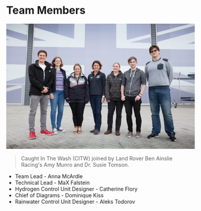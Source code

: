 # Team Members

![Caught In The Wash @ Land Rover Ben Ainslie Racing](https://github.com/CaughtInTheWash/Team/blob/master/LinkedIn-LRBAR-CITW.jpg)

> Caught In The Wash (CITW) joined by Land Rover Ben Ainslie Racing's Amy Munro and Dr. Susie Tomson.

* Team Lead - Anna McArdle  
* Technical Lead - MaX Falstein  
* Hydrogen Control Unit Designer - Catherine Flory  
* Chief of Diagrams - Dominique Kiss  
* Rainwater Control Unit Designer - Aleks Todorov  
